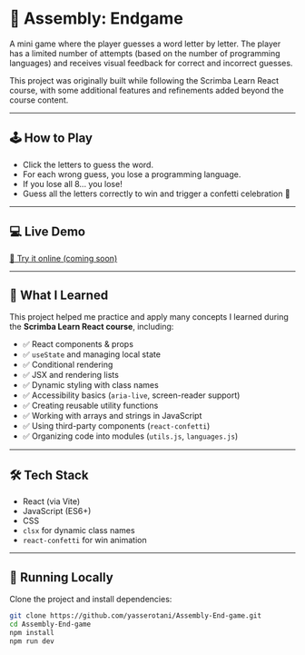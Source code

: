 # 🧠 Assembly: Endgame
A mini game where the player guesses a word letter by letter.
The player has a limited number of attempts (based on the number of programming languages) and receives visual feedback for correct and incorrect guesses.

This project was originally built while following the Scrimba Learn React course, with some additional features and refinements added beyond the course content.

---

## 🕹️ How to Play

- Click the letters to guess the word.
- For each wrong guess, you lose a programming language.
- If you lose all 8... you lose!
- Guess all the letters correctly to win and trigger a confetti celebration 🎉

---

## 💻 Live Demo

[🔗 Try it online (coming soon)](https://yasserotani.github.io/Assembly-End-game/)

---

## 🧠 What I Learned

This project helped me practice and apply many concepts I learned during the **Scrimba Learn React course**, including:

- ✅ React components & props
- ✅ `useState` and managing local state
- ✅ Conditional rendering
- ✅ JSX and rendering lists
- ✅ Dynamic styling with class names
- ✅ Accessibility basics (`aria-live`, screen-reader support)
- ✅ Creating reusable utility functions
- ✅ Working with arrays and strings in JavaScript
- ✅ Using third-party components (`react-confetti`)
- ✅ Organizing code into modules (`utils.js`, `languages.js`)

---

## 🛠 Tech Stack

- React (via Vite)
- JavaScript (ES6+)
- CSS
- `clsx` for dynamic class names
- `react-confetti` for win animation

---

## 🚀 Running Locally

Clone the project and install dependencies:

```bash
git clone https://github.com/yasserotani/Assembly-End-game.git
cd Assembly-End-game
npm install
npm run dev
```
